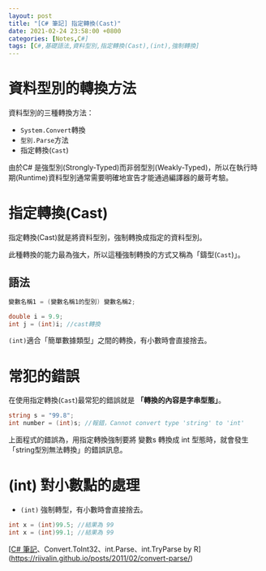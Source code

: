 ```yaml
---
layout: post
title: "[C# 筆記] 指定轉換(Cast)"
date: 2021-02-24 23:58:00 +0800
categories: [Notes,C#]
tags: [C#,基礎語法,資料型別,指定轉換(Cast),(int),強制轉換]
---
```


# 資料型別的轉換方法

資料型別的三種轉換方法：
- `System.Convert`轉換
- `型別.Parse`方法
- 指定轉換(`Cast`)

由於C# 是強型別(Strongly-Typed)而非弱型別(Weakly-Typed)，所以在執行時期(Runtime)資料型別通常需要明確地宣告才能通過編譯器的嚴苛考驗。


# 指定轉換(Cast)

指定轉換(Cast)就是將資料型別，強制轉換成指定的資料型別。

此種轉換的能力最為強大，所以這種強制轉換的方式又稱為「鑄型(`Cast`)」。      

## 語法

```c#
變數名稱1 = (變數名稱1的型別) 變數名稱2;
```

```c#
double i = 9.9;
int j = (int)i; //cast轉換
```

`(int)`適合「簡單數據類型」之間的轉換，有小數時會直接捨去。

# 常犯的錯誤

在使用指定轉換(`Cast`)最常犯的錯誤就是 **「轉換的內容是字串型態」**。       

```c#
string s = "99.8";
int number = (int)s; //報錯，Cannot convert type 'string' to 'int'
```

上面程式的錯誤為，用指定轉換強制要將 變數s 轉換成 int 型態時，就會發生「string型別無法轉換」的錯誤訊息。


# (int) 對小數點的處理

- `(int)` 強制轉型，有小數時會直接捨去。

```c#
int x = (int)99.5; //結果為 99
int x = (int)99.1; //結果為 99
```



[[C# 筆記](int)、Convert.ToInt32、int.Parse、int.TryParse by R](https://riivalin.github.io/posts/2011/02/convert-parse/)